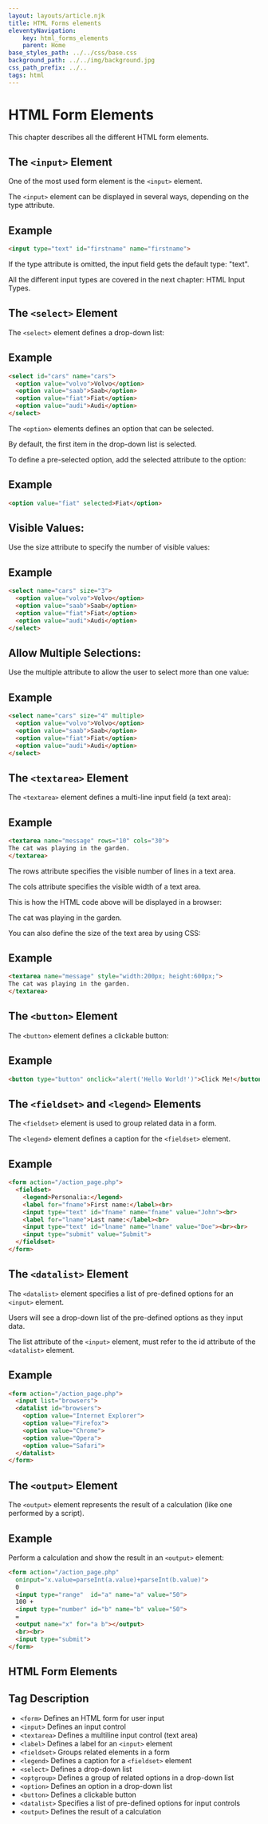 ```yaml
---
layout: layouts/article.njk
title: HTML Forms elements
eleventyNavigation:
    key: html_forms_elements
    parent: Home
base_styles_path: ../../css/base.css
background_path: ../../img/background.jpg
css_path_prefix: ../..
tags: html
---
```

# HTML Form Elements
This chapter describes all the different HTML form elements.

## The `<input>` Element
One of the most used form element is the `<input>` element.

The `<input>` element can be displayed in several ways, depending on the type attribute.

## Example
```html
<input type="text" id="firstname" name="firstname">
```
If the type attribute is omitted, the input field gets the default type: "text".

All the different input types are covered in the next chapter: HTML Input Types.

## The `<select>` Element
The `<select>` element defines a drop-down list:

## Example
```html
<select id="cars" name="cars">
  <option value="volvo">Volvo</option>
  <option value="saab">Saab</option>
  <option value="fiat">Fiat</option>
  <option value="audi">Audi</option>
</select>
```
The `<option>` elements defines an option that can be selected.

By default, the first item in the drop-down list is selected.

To define a pre-selected option, add the selected attribute to the option:

## Example
```html
<option value="fiat" selected>Fiat</option>
```
## Visible Values:
Use the size attribute to specify the number of visible values:

## Example
```html
<select name="cars" size="3">
  <option value="volvo">Volvo</option>
  <option value="saab">Saab</option>
  <option value="fiat">Fiat</option>
  <option value="audi">Audi</option>
</select>
```
## Allow Multiple Selections:
Use the multiple attribute to allow the user to select more than one value:

## Example
```html
<select name="cars" size="4" multiple>
  <option value="volvo">Volvo</option>
  <option value="saab">Saab</option>
  <option value="fiat">Fiat</option>
  <option value="audi">Audi</option>
</select>
```
## The `<textarea>` Element
The `<textarea>` element defines a multi-line input field (a text area):

## Example
```html
<textarea name="message" rows="10" cols="30">
The cat was playing in the garden.
</textarea>
```
The rows attribute specifies the visible number of lines in a text area.

The cols attribute specifies the visible width of a text area.

This is how the HTML code above will be displayed in a browser:

The cat was playing in the garden.

You can also define the size of the text area by using CSS:

## Example
```html
<textarea name="message" style="width:200px; height:600px;">
The cat was playing in the garden.
</textarea>
```
## The `<button>` Element
The `<button>` element defines a clickable button:

## Example
```html
<button type="button" onclick="alert('Hello World!')">Click Me!</button>
```

## The `<fieldset>` and `<legend>` Elements
The `<fieldset>` element is used to group related data in a form.

The `<legend>` element defines a caption for the `<fieldset>` element.

## Example
```html
<form action="/action_page.php">
  <fieldset>
    <legend>Personalia:</legend>
    <label for="fname">First name:</label><br>
    <input type="text" id="fname" name="fname" value="John"><br>
    <label for="lname">Last name:</label><br>
    <input type="text" id="lname" name="lname" value="Doe"><br><br>
    <input type="submit" value="Submit">
  </fieldset>
</form>
```

## The `<datalist>` Element
The `<datalist>` element specifies a list of pre-defined options for an `<input>` element.

Users will see a drop-down list of the pre-defined options as they input data.

The list attribute of the `<input>` element, must refer to the id attribute of the `<datalist>` element.

## Example
```html
<form action="/action_page.php">
  <input list="browsers">
  <datalist id="browsers">
    <option value="Internet Explorer">
    <option value="Firefox">
    <option value="Chrome">
    <option value="Opera">
    <option value="Safari">
  </datalist>
</form>
```
## The `<output>` Element
The `<output>` element represents the result of a calculation (like one performed by a script).

## Example
Perform a calculation and show the result in an `<output>` element:
```html
<form action="/action_page.php"
  oninput="x.value=parseInt(a.value)+parseInt(b.value)">
  0
  <input type="range"  id="a" name="a" value="50">
  100 +
  <input type="number" id="b" name="b" value="50">
  =
  <output name="x" for="a b"></output>
  <br><br>
  <input type="submit">
</form>
```

## HTML Form Elements
## Tag	Description
* `<form>`	Defines an HTML form for user input
* `<input>`	Defines an input control
* `<textarea>`	Defines a multiline input control (text area)
* `<label>`	Defines a label for an `<input>` element
* `<fieldset>`	Groups related elements in a form
* `<legend>`	Defines a caption for a `<fieldset>` element
* `<select>`	Defines a drop-down list
* `<optgroup>`	Defines a group of related options in a drop-down list
* `<option>`	Defines an option in a drop-down list
* `<button>`	Defines a clickable button
* `<datalist>`	Specifies a list of pre-defined options for input controls
* `<output>`	Defines the result of a calculation
